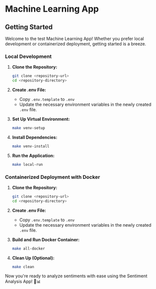 # Machine Learning App

## Getting Started

Welcome to the test Machine Learning App! Whether you prefer local development or containerized deployment, getting started is a breeze.

### Local Development

1. **Clone the Repository:**
   ```bash
   git clone <repository-url>
   cd <repository-directory>
   ```

2. **Create .env File:**
   - Copy `.env.template` to `.env`
   - Update the necessary environment variables in the newly created `.env` file.

3. **Set Up Virtual Environment:**
   ```bash
   make venv-setup
   ```

4. **Install Dependencies:**
   ```bash
   make venv-install
   ```

5. **Run the Application:**
   ```bash
   make local-run
   ```

### Containerized Deployment with Docker

1. **Clone the Repository:**
   ```bash
   git clone <repository-url>
   cd <repository-directory>
   ```

2. **Create .env File:**
   - Copy `.env.template` to `.env`
   - Update the necessary environment variables in the newly created `.env` file.

3. **Build and Run Docker Container:**
   ```bash
   make all-docker
   ```

4. **Clean Up (Optional):**
   ```bash
   make clean
   ```

Now you're ready to analyze sentiments with ease using the Sentiment Analysis App! 🚀📊